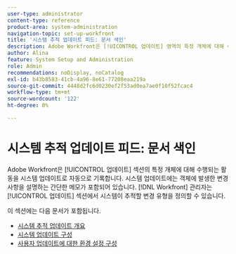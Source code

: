 ```yaml
---
user-type: administrator
content-type: reference
product-area: system-administration
navigation-topic: set-up-workfront
title: '시스템 추적 업데이트 피드: 문서 색인'
description: Adobe Workfront은 [!UICONTROL 업데이트] 영역의 특정 개체에 대해 수행되는 활동을 기록합니다. 시스템 업데이트에는 객체에 발생한 변경 사항을 설명하는 간단한 메모가 포함되어 있습니다. [!DNL Workfront] 관리자는 [!UICONTROL 업데이트] 섹션에서 시스템이 추적할 변경 유형을 정의할 수 있습니다.
author: Alina
feature: System Setup and Administration
role: Admin
recommendations: noDisplay, noCatalog
exl-id: b43b8583-41cb-4a96-8e61-77208eaa219a
source-git-commit: 4448d2fc6d0230ef2f53ad0ea7ae0f10f52fcac4
workflow-type: tm+mt
source-wordcount: '122'
ht-degree: 0%

---
```


# 시스템 추적 업데이트 피드: 문서 색인

<!--Audited: April, 2024-->

Adobe Workfront은 [!UICONTROL 업데이트] 섹션의 특정 개체에 대해 수행되는 활동을 시스템 업데이트로 자동으로 기록합니다. 시스템 업데이트에는 객체에 발생한 변경 사항을 설명하는 간단한 메모가 포함되어 있습니다. [!DNL Workfront] 관리자는 [!UICONTROL 업데이트] 섹션에서 시스템이 추적할 변경 유형을 정의할 수 있습니다.

이 섹션에는 다음 문서가 포함됩니다.

* [시스템 추적 업데이트 개요](../../../administration-and-setup/set-up-workfront/system-tracked-update-feeds/system-tracked-update-feeds.md)
* [시스템 업데이트 구성](../../../administration-and-setup/set-up-workfront/system-tracked-update-feeds/configure-system-updates.md)
* [사용자 업데이트에 대한 환경 설정 구성](../../../administration-and-setup/set-up-workfront/system-tracked-update-feeds/configure-preferences-user-updates.md)
